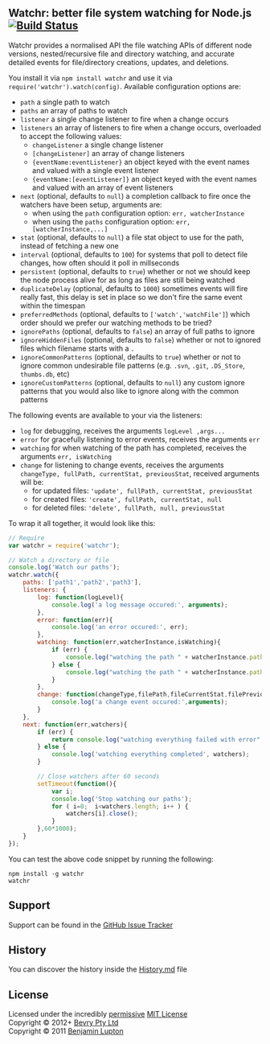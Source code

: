 ## Watchr: better file system watching for Node.js [![Build Status](https://secure.travis-ci.org/bevry/watchr.png?branch=master)](http://travis-ci.org/bevry/watchr)

Watchr provides a normalised API the file watching APIs of different node versions, nested/recursive file and directory watching, and accurate detailed events for file/directory creations, updates, and deletions.

You install it via `npm install watchr` and use it via `require('watchr').watch(config)`. Available configuration options are:

- `path` a single path to watch
- `paths` an array of paths to watch
- `listener` a single change listener to fire when a change occurs
- `listeners` an array of listeners to fire when a change occurs, overloaded to accept the following values:
	- `changeListener` a single change listener
	- `[changeListener]` an array of change listeners
	- `{eventName:eventListener}` an object keyed with the event names and valued with a single event listener
	- `{eventName:[eventListener]}` an object keyed with the event names and valued with an array of event listeners
- `next` (optional, defaults to `null`) a completion callback to fire once the watchers have been setup, arguments are:
	- when using the `path` configuration option: `err, watcherInstance`
	- when using the `paths` configuration option: `err, [watcherInstance,...]` 
- `stat` (optional, defaults to `null`) a file stat object to use for the path, instead of fetching a new one
- `interval` (optional, defaults to `100`) for systems that poll to detect file changes, how often should it poll in millseconds
- `persistent` (optional, defaults to `true`) whether or not we should keep the node process alive for as long as files are still being watched
- `duplicateDelay` (optional, defaults to `1000`) sometimes events will fire really fast, this delay is set in place so we don't fire the same event within the timespan
- `preferredMethods` (optional, defaults to `['watch','watchFile']`) which order should we prefer our watching methods to be tried?
- `ignorePaths` (optional, defaults to `false`) an array of full paths to ignore
- `ignoreHiddenFiles` (optional, defaults to `false`) whether or not to ignored files which filename starts with a `.`
- `ignoreCommonPatterns` (optional, defaults to `true`) whether or not to ignore common undesirable file patterns (e.g. `.svn`, `.git`, `.DS_Store`, `thumbs.db`, etc)
- `ignoreCustomPatterns` (optional, defaults to `null`) any custom ignore patterns that you would also like to ignore along with the common patterns

The following events are available to your via the listeners:

- `log` for debugging, receives the arguments `logLevel ,args...`
- `error` for gracefully listening to error events, receives the arguments `err`
- `watching` for when watching of the path has completed, receives the arguments `err, isWatching`
- `change` for listening to change events, receives the arguments `changeType, fullPath, currentStat, previousStat`, received arguments will be:
	- for updated files: `'update', fullPath, currentStat, previousStat`
	- for created files: `'create', fullPath, currentStat, null`
	- for deleted files: `'delete', fullPath, null, previousStat`


To wrap it all together, it would look like this:

``` javascript
// Require
var watchr = require('watchr');

// Watch a directory or file
console.log('Watch our paths');
watchr.watch({
	paths: ['path1','path2','path3'],
	listeners: {
		log: function(logLevel){
			console.log('a log message occured:', arguments);
		},
		error: function(err){
			console.log('an error occured:', err);
		},
		watching: function(err,watcherInstance,isWatching){
			if (err) {
				console.log("watching the path " + watcherInstance.path + " failed with error", err);
			} else {
				console.log("watching the path " + watcherInstance.path + " completed");
			}
		},
		change: function(changeType,filePath,fileCurrentStat,filePreviousStat){
			console.log('a change event occured:',arguments);
		}
	},
	next: function(err,watchers){
		if (err) {
			return console.log("watching everything failed with error", err);
		} else {
			console.log('watching everything completed', watchers);
		}

		// Close watchers after 60 seconds
		setTimeout(function(){
			var i;
			console.log('Stop watching our paths');
			for ( i=0;  i<watchers.length; i++ ) {
				watchers[i].close();
			}
		},60*1000);
	}
});
```

You can test the above code snippet by running the following:

```
npm install -g watchr
watchr
```


## Support

Support can be found in the [GitHub Issue Tracker](https://github.com/bevry/watchr/issues)


## History

You can discover the history inside the [History.md](https://github.com/bevry/watchr/blob/master/History.md#files) file


## License

Licensed under the incredibly [permissive](http://en.wikipedia.org/wiki/Permissive_free_software_licence) [MIT License](http://creativecommons.org/licenses/MIT/)
<br/>Copyright &copy; 2012+ [Bevry Pty Ltd](http://bevry.me)
<br/>Copyright &copy; 2011 [Benjamin Lupton](http://balupton.com)
